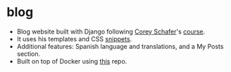 # blog
- Blog website built with Django following [Corey Schafer](https://github.com/CoreyMSchafer)'s [course](https://www.youtube.com/watch?v=UmljXZIypDc&list=PL-osiE80TeTtoQCKZ03TU5fNfx2UY6U4p).
- It uses his templates and CSS [snippets](https://github.com/CoreyMSchafer/code_snippets/tree/master/Django_Blog/snippets).
- Additional features: Spanish language and translations, and a My Posts section.
- Built on top of Docker using [this](https://github.com/caferven/django-docker-utils) repo.